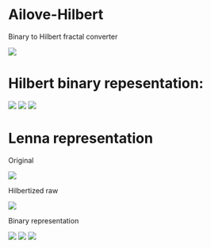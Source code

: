 Ailove-Hilbert
==============

Binary to Hilbert fractal converter

<img src="http://upload.wikimedia.org/wikipedia/commons/4/46/Hilbert_curve.gif">

Hilbert binary repesentation:
=============================

<img src="https://raw.github.com/ailove-lab/Ailove-Hilbert/master/hilbert_r.png">

<img src="https://raw.github.com/ailove-lab/Ailove-Hilbert/master/hilbert_g.png">

<img src="https://raw.github.com/ailove-lab/Ailove-Hilbert/master/hilbert_b.png">

Lenna representation
====================

Original

<img src="https://raw.github.com/ailove-lab/Ailove-Hilbert/master/lenna.png">

Hilbertized raw

<img src="https://raw.github.com/ailove-lab/Ailove-Hilbert/master/lenna_r.png">

Binary representation

<img src="https://raw.github.com/ailove-lab/Ailove-Hilbert/master/lenna_bin_r.png">

<img src="https://raw.github.com/ailove-lab/Ailove-Hilbert/master/lenna_bin_g.png">

<img src="https://raw.github.com/ailove-lab/Ailove-Hilbert/master/lenna_bin_b.png">



